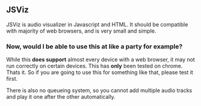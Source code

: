 ## JSViz

JSViz is audio visualizer in Javascript and HTML. It should be compatible with majority of web browsers, and is very small and simple.


### Now, would I be able to use this at like a party for example?

While this **does support** almost every device with a web browser, it may not run correctly on certain devices. This has **only** been tested on chrome. Thats it. So if you are going to use this for something like that, please test it first. 

There is also no queueing system, so you cannot add multiple audio tracks and play it one after the other automatically.

